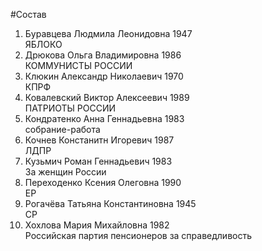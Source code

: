 #Состав
1. Буравцева Людмила Леонидовна 1947   
    ЯБЛОКО
2. Дрюкова Ольга Владимировна 1986   
    КОММУНИСТЫ РОССИИ
3. Клюкин Александр Николаевич 1970   
    КПРФ
4. Ковалевский Виктор Алексеевич 1989   
    ПАТРИОТЫ РОССИИ
5. Кондратенко Анна Геннадьевна 1983   
    собрание-работа
6. Кочнев Констанитн Игоревич 1987   
    ЛДПР
7. Кузьмич Роман Геннадьевич 1983   
    За женщин России
8. Переходенко Ксения Олеговна 1990   
    ЕР
9. Рогачёва Татьяна Константиновна 1945   
    СР
10. Хохлова Мария Михайловна 1982   
    Российская партия пенсионеров за справедливость
